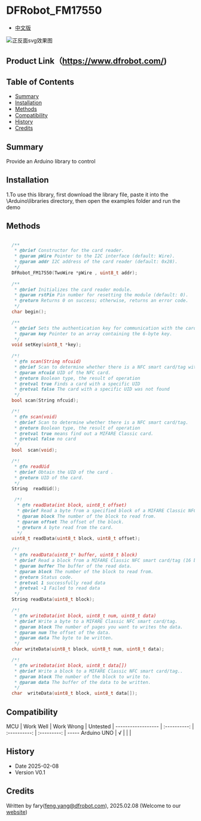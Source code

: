 # DFRobot_FM17550

* [中文版](./README_CN.md)


   
   
![正反面svg效果图](https://github.com/cdjq/DFRobot_FM17550/raw/master/resources/images/featured.png)

## Product Link（https://www.dfrobot.com/)
    
## Table of Contents

* [Summary](#summary)
* [Installation](#installation)
* [Methods](#methods)
* [Compatibility](#compatibility)
* [History](#history)
* [Credits](#credits)


## Summary


Provide an Arduino library to control 

## Installation

1.To use this library, first download the library file, paste it into the \Arduino\libraries directory, then open the examples folder and run the demo 
## Methods
```C++

  /**
   * @brief Constructor for the card reader.
   * @param pWire Pointer to the I2C interface (default: Wire).
   * @param addr I2C address of the card reader (default: 0x28).
   */
  DFRobot_FM17550(TwoWire *pWire , uint8_t addr);
    
  /**
   * @brief Initializes the card reader module.
   * @param rstPin Pin number for resetting the module (default: 0).
   * @return Returns 0 on success; otherwise, returns an error code.
   */
  char begin();

  /**
   * @brief Sets the authentication key for communication with the card.
   * @param key Pointer to an array containing the 6-byte key.
   */
  void setKey(uint8_t *key);
  
  /*!
   * @fn scan(String nfcuid)
   * @brief Scan to determine whether there is a NFC smart card/tag with the specified UID.
   * @param nfcuid UID of the NFC card.
   * @return Boolean type, the result of operation
   * @retval true Finds a card with a specific UID
   * @retval false The card with a specific UID was not found
   */
  bool scan(String nfcuid);

  /*!
   * @fn scan(void)
   * @brief Scan to determine whether there is a NFC smart card/tag.
   * @return Boolean type, the result of operation
   * @retval true means find out a MIFARE Classic card.
   * @retval false no card
   */
  bool  scan(void);

  /*!
   * @fn readUid
   * @brief Obtain the UID of the card .
   * @return UID of the card.
   */
  String  readUid();

   /*!
    * @fn readData(int block, uint8_t offset)
    * @brief Read a byte from a specified block of a MIFARE Classic NFC smart card/tag.
    * @param block The number of the block to read from.
    * @param offset The offset of the block.
    * @return A byte read from the card.
    */
  uint8_t readData(uint8_t block, uint8_t offset);

  /*!
   * @fn readData(uint8_t* buffer, uint8_t block)
   * @brief Read a block from a MIFARE Classic NFC smart card/tag (16 bytes each block).
   * @param buffer The buffer of the read data.
   * @param block The number of the block to read from.
   * @return Status code.
   * @retval 1 successfully read data
   * @retval -1 Failed to read data
   */
  String readData(uint8_t block);

  /*!
   * @fn writeData(int block, uint8_t num, uint8_t data)
   * @brief Write a byte to a MIFARE Classic NFC smart card/tag.
   * @param block The number of pages you want to writes the data.
   * @param num The offset of the data.
   * @param data The byte to be written.
   */
  char writeData(uint8_t block, uint8_t num, uint8_t data);

  /*!
   * @fn writeData(int block, uint8_t data[])
   * @brief Write a block to a MIFARE Classic NFC smart card/tag..
   * @param block The number of the block to write to.
   * @param data The buffer of the data to be written.
   */
  char  writeData(uint8_t block, uint8_t data[]);


```

## Compatibility

MCU                | Work Well    | Work Wrong   |   Untested   |
------------------ | :----------: | :----------: | :---------: | -----
Arduino UNO        |      √       |              |             | 



## History

- Date 2025-02-08
- Version V0.1
## Credits
Written by fary(feng.yang@dfrobot.com), 2025.02.08 (Welcome to our [website](https://www.dfrobot.com/))
